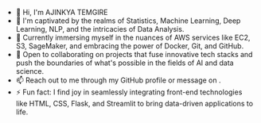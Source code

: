 - 👋 Hi, I'm AJINKYA TEMGIRE
- 👀 I'm captivated by the realms of Statistics, Machine Learning, Deep Learning, NLP, and the intricacies of Data Analysis.
- 🌱 Currently immersing myself in the nuances of AWS services like EC2, S3, SageMaker, and embracing the power of Docker, Git, and GitHub.
- 💞️ Open to collaborating on projects that fuse innovative tech stacks and push the boundaries of what's possible in the fields of AI and data science.
- 📫 Reach out to me through my GitHub profile or message on .
- ⚡ Fun fact: I find joy in seamlessly integrating front-end technologies like HTML, CSS, Flask, and Streamlit to bring data-driven applications to life.
